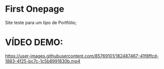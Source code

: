 # First Onepage
Site teste para um tipo de Portfólio; 

# VÍDEO DEMO:
https://user-images.githubusercontent.com/85769101/182487467-41f8ffcd-1883-4f25-bc7c-1c5b8991830b.mp4
